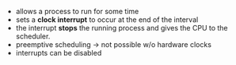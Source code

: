- allows a process to run for some time
- sets a **clock interrupt** to occur at the end of the interval
- the interrupt **stops** the running process and gives the CPU to the scheduler.
- preemptive scheduling -> not possible w/o hardware clocks
- interrupts can be disabled